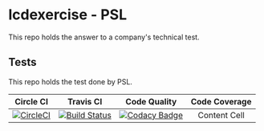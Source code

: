 # lcdexercise - PSL
This repo holds the answer to a company's technical test.
## Tests
This repo holds the test done by PSL. 

| Circle CI  | Travis CI | Code Quality | Code Coverage |
| :---: | :---: | :---: | :---: |
| [![CircleCI](https://img.shields.io/circleci/project/github/jameshell/lcdexercise.svg)](https://circleci.com/gh/jameshell/lcdexercise)  | [![Build Status](https://travis-ci.org/jameshell/lcdexercise.svg?branch=master)](https://travis-ci.org/jameshell/lcdexercise)  | [![Codacy Badge](https://api.codacy.com/project/badge/Grade/e9c24408c8634e63b85dfd009d7251c5)](https://www.codacy.com/app/jameshell/lcdexercise?utm_source=github.com&amp;utm_medium=referral&amp;utm_content=jameshell/lcdexercise&amp;utm_campaign=Badge_Grade) | Content Cell |
